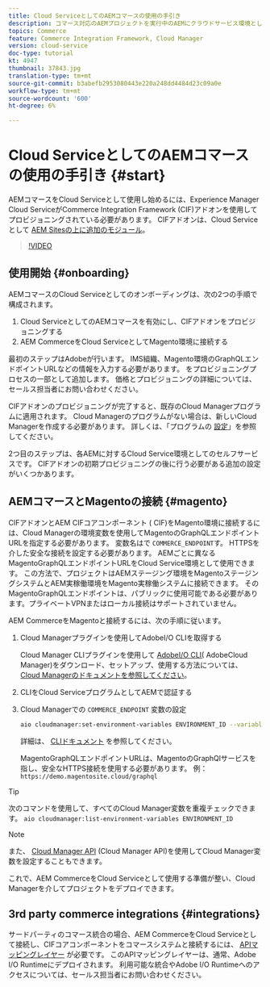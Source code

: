 ```yaml
---
title: Cloud ServiceとしてのAEMコマースの使用の手引き
description: コマース対応のAEMプロジェクトを実行中のAEMにクラウドサービス環境としてデプロイする方法を説明します。 Adobeクラウドマネージャーの機能とCI/CDパイプラインを使用して、実行中の環境に対するVeniaリファレンスストアフロントを構築します。
topics: Commerce
feature: Commerce Integration Framework, Cloud Manager
version: cloud-service
doc-type: tutorial
kt: 4947
thumbnail: 37843.jpg
translation-type: tm+mt
source-git-commit: b3abefb2953080443e220a248dd4484d23c09a0e
workflow-type: tm+mt
source-wordcount: '600'
ht-degree: 6%

---
```



# Cloud ServiceとしてのAEMコマースの使用の手引き {#start}

AEMコマースをCloud Serviceとして使用し始めるには、Experience Manager Cloud ServiceがCommerce Integration Framework (CIF)アドオンを使用してプロビジョニングされている必要があります。 CIFアドオンは、Cloud Serviceとして [AEM Sitesの上に追加のモジュール](https://docs.adobe.com/content/help/ja-JP/experience-manager-cloud-service/sites/home.html)。

>[!VIDEO](https://video.tv.adobe.com/v/37843?quality=12&learn=on)

## 使用開始 {#onboarding}

AEMコマースのCloud Serviceとしてのオンボーディングは、次の2つの手順で構成されます。

1. Cloud ServiceとしてのAEMコマースを有効にし、CIFアドオンをプロビジョニングする
2. AEM CommerceをCloud ServiceとしてMagento環境に接続する

最初のステップはAdobeが行います。 IMS組織、Magento環境のGraphQLエンドポイントURLなどの情報を入力する必要があります。 をプロビジョニングプロセスの一部として追加します。 価格とプロビジョニングの詳細については、セールス担当者にお問い合わせください。

CIFアドオンのプロビジョニングが完了すると、既存のCloud Managerプログラムに適用されます。 Cloud Managerのプログラムがない場合は、新しいCloud Managerを作成する必要があります。 詳しくは、「プログラムの [設定](https://docs.adobe.com/content/help/en/experience-manager-cloud-manager/using/getting-started/setting-up-program.html)」を参照してください。

2つ目のステップは、各AEMに対するCloud Service環境としてのセルフサービスです。 CIFアドオンの初期プロビジョニングの後に行う必要がある追加の設定がいくつかあります。

## AEMコマースとMagentoの接続 {#magento}

CIFアドオンとAEM CIFコアコンポーネント [](https://github.com/adobe/aem-core-cif-components) ( CIF)をMagento環境に接続するには、Cloud Managerの環境変数を使用してMagentoのGraphQLエンドポイントURLを指定する必要があります。 変数名はで `COMMERCE_ENDPOINT`す。 HTTPSを介した安全な接続を設定する必要があります。
AEMごとに異なるMagentoGraphQLエンドポイントURLをCloud Service環境として使用できます。 この方法で、プロジェクトはAEMステージング環境をMagentoステージングシステムとAEM実稼働環境をMagento実稼働システムに接続できます。 そのMagentoGraphQLエンドポイントは、パブリックに使用可能である必要があります。プライベートVPNまたはローカル接続はサポートされていません。

AEM CommerceをMagentoと接続するには、次の手順に従います。

1. Cloud Managerプラグインを使用してAdobeI/O CLIを取得する

   Cloud Manager CLIプラグインを使用して [AdobeI/O CLI](https://docs.adobe.com/content/help/ja-JP/experience-manager-cloud-manager/using/introduction-to-cloud-manager.html)[(](https://github.com/adobe/aio-cli) AdobeCloud Manager)をダウンロード、セットアップ、使用する方法については、 [Cloud Managerのドキュメントを参照してください](https://github.com/adobe/aio-cli-plugin-cloudmanager)。

2. CLIをCloud ServiceプログラムとしてAEMで認証する

3. Cloud Managerでの `COMMERCE_ENDPOINT` 変数の設定

   ```bash
   aio cloudmanager:set-environment-variables ENVIRONMENT_ID --variable COMMERCE_ENDPOINT "<Magento GraphQL endpoint URL>"
   ```

   詳細は、 [CLIドキュメント](https://github.com/adobe/aio-cli-plugin-cloudmanager#aio-cloudmanagerset-environment-variables-environmentid) を参照してください。

   MagentoGraphQLエンドポイントURLは、MagentoのGraphQlサービスを指し、安全なHTTPS接続を使用する必要があります。 例：`https://demo.magentosite.cloud/graphql`

>[!TIP]
>
>次のコマンドを使用して、すべてのCloud Manager変数を重複チェックできます。 `aio cloudmanager:list-environment-variables ENVIRONMENT_ID`

>[!NOTE]
>
>また、 [Cloud Manager API](https://www.adobe.io/apis/experiencecloud/cloud-manager/docs.html) (Cloud Manager API)を使用してCloud Manager変数を設定することもできます。

これで、AEM CommerceをCloud Serviceとして使用する準備が整い、Cloud Managerを介してプロジェクトをデプロイできます。

## 3rd party commerce integrations {#integrations}

サードパーティのコマース統合の場合、AEM CommerceをCloud Serviceとして接続し、CIFコアコンポーネントをコマースシステムと接続するには、 [APIマッピングレイヤー](architecture/third-party.md) が必要です。 このAPIマッピングレイヤーは、通常、Adobe I/O Runtimeにデプロイされます。 利用可能な統合やAdobe I/O Runtimeへのアクセスについては、セールス担当者にお問い合わせください。
